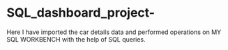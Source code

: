 # SQL_dashboard_project-
Here I have imported the car details data and performed operations on MY SQL WORKBENCH with the help of SQL queries.
